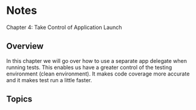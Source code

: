 # Notes
Chapter 4: Take Control of Application Launch 

## Overview
In this chapter we will go over how to use a separate app delegate when running tests. This enables us have a greater control of the testing environment (clean environment). It makes code coverage more accurate and it makes test run a little faster.

## Topics


